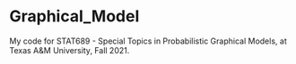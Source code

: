 # Graphical_Model
My code for STAT689 - Special Topics in Probabilistic Graphical Models, at Texas A&amp;M University, Fall 2021.
